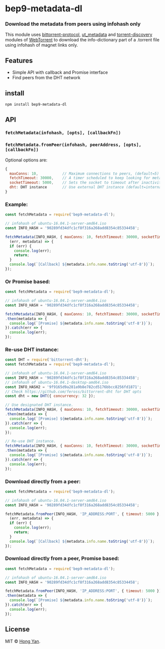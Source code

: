 # bep9-metadata-dl

### Download the metadata from peers using infohash only

This module uses [bittorrent-protocol](https://github.com/feross/bittorrent-protocol), [ut_metadata](https://github.com/feross/ut_metadata) and
[torrent-discovery](https://github.com/feross/torrent-discovery) modules of [WebTorrent](https://github.com/feross/webtorrent) to download the info-dictionary part of a .torrent file using infohash of magnet links only.

## Features

- Simple API with callback and Promise interface
- Find peers from the DHT network

## install

```
npm install bep9-metadata-dl
```

## API

### `fetchMetadata(infohash, [opts], [callbackFn])`
### `fetchMetadata.fromPeer(infohash, peerAddress, [opts], [callbackFn])`

Optional options are:
```js
{ 
  maxConns: 10,           // Maximum connections to peers, (default=5) 
  fetchTimeout: 30000,    // A timer scheduled to keep looking for metadata (default=20000)
  socketTimeout: 5000,    // Sets the socket to timeout after inactivity (default=5000)
  dht: DHT instance       // Use external DHT instance (default=internael DHT instance)
}
```

### Example:
```js
const fetchMetadata = require('bep9-metadata-dl');

// infohash of ubuntu-16.04.1-server-amd64.iso
const INFO_HASH = '90289fd34dfc1cf8f316a268add8354c85334458'; 

fetchMetadata(INFO_HASH, { maxConns: 10, fetchTimeout: 30000, socketTimeout: 5000 },
  (err, metadata) => {
  if (err) {
    console.log(err);
    return;
  }
  console.log(`[Callback] ${metadata.info.name.toString('utf-8')}`);
});
```
### Or Promise based:
```js
const fetchMetadata = require('bep9-metadata-dl');

// infohash of ubuntu-16.04.1-server-amd64.iso
const INFO_HASH = '90289fd34dfc1cf8f316a268add8354c85334458'; 

fetchMetadata(INFO_HASH, { maxConns: 10, fetchTimeout: 30000, socketTimeout: 5000 })
.then(metadata => {
  console.log(`[Promise] ${metadata.info.name.toString('utf-8')}`);
}).catch(err => {
  console.log(err);
});
```
### Re-use DHT instance:
```js
const DHT = require('bittorrent-dht');
const fetchMetadata = require('bep9-metadata-dl');

// infohash of ubuntu-16.04.1-server-amd64.iso
const INFO_HASH = '90289fd34dfc1cf8f316a268add8354c85334458';
// infohash of ubuntu-16.04.1-desktop-amd64.iso
const INFO_HASH2 = '9f9165d9a281a9b8e782cd5176bbcc8256fd1871';
// Check https://github.com/feross/bittorrent-dht for DHT opts
const dht = new DHT({ concurrency: 32 });

// Use designated DHT instance.
fetchMetadata(INFO_HASH, { maxConns: 10, fetchTimeout: 30000, socketTimeout: 5000, dht })
.then(metadata => {
  console.log(`[Promise] ${metadata.info.name.toString('utf-8')}`);
}).catch(err => {
  console.log(err);
});

// Re-use DHT instance.
fetchMetadata(INFO_HASH, { maxConns: 10, fetchTimeout: 30000, socketTimeout: 5000, dht })
.then(metadata => {
  console.log(`[Promise] ${metadata.info.name.toString('utf-8')}`);
}).catch(err => {
  console.log(err);
});
```
### Download directly from a peer:
```js
const fetchMetadata = require('bep9-metadata-dl');

// infohash of ubuntu-16.04.1-server-amd64.iso
const INFO_HASH = '90289fd34dfc1cf8f316a268add8354c85334458'; 

fetchMetadata.fromPeer(INFO_HASH, 'IP_ADDRESS:PORT', { timeout: 5000 }, 
  (err, metadata) => {
  if (err) {
    console.log(err);
    return;
  }
  console.log(`[Callback] ${metadata.info.name.toString('utf-8')}`);
});
```
### Download directly from a peer, Promise based:
```js
const fetchMetadata = require('bep9-metadata-dl');

// infohash of ubuntu-16.04.1-server-amd64.iso
const INFO_HASH = '90289fd34dfc1cf8f316a268add8354c85334458'; 

fetchMetadata.fromPeer(INFO_HASH, 'IP_ADDRESS:PORT', { timeout: 5000 })
.then(metadata => {
  console.log(`[Promise] ${metadata.info.name.toString('utf-8')}`);
}).catch(err => {
  console.log(err);
});
```

## License

MIT © [Hong Yan](https://github.com/homeryan).
